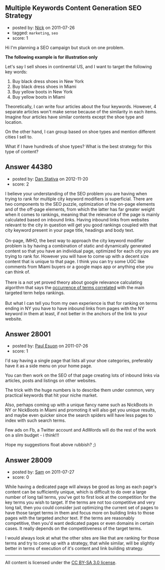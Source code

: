 ## Multiple Keywords Content Generation SEO Strategy

- posted by: [Nick](https://stackexchange.com/users/-1/11400-nick) on 2011-07-26
- tagged: `marketing`, `seo`
- score: 1

Hi I'm planning a SEO campaign but stuck on one problem.

**The following example is for illustration only**

Let's say I sell shoes in continental US, and I want to target the following key words:

1. Buy black dress shoes in New York
2. Buy black dress shoes in Miami
3. Buy yellow boots in New York
4. Buy yellow boots in Miami

Theoretically, I can write four articles about the four keywords. However, 4 separate articles won't make sense because of the similarity in each items. Imagine four articles have similar contents except the shoe type and location. 

On the other hand, I can group based on shoe types and mention different cities I sell to.

What if I have hundreds of shoe types?  What is the best strategy for this type of content? 


## Answer 44380

- posted by: [Dan Stativa](https://stackexchange.com/users/-1/21705-dan-stativa) on 2012-11-20
- score: 2

<p>I believe your understanding of the SEO problem you are having when trying to rank for multiple city keyword modifiers is superficial. There are two components to the SEO puzzle, optimization of the on-page elements and of the off-page elements, from which the latter has far greater weight when it comes to rankings, meaning that the relevance of the page is mainly calculated based on inbound links. Having inbound links from websites relevant to the city in question will get you good rankings coupled with that city keyword present in your page title, headings and body text.
<br><br>
On-page, IMHO, the best way to approach the city keyword modifier problem is by having a combination of static and dynamically generated content so that you have an individual page, optimized for each city you are trying to rank for. However you will have to come up with a decent size content that is unique to that page. I think you can try some UGC like comments from Miami buyers or a google maps app or anything else you can think of.
<br><br>
  There is a not yet proved theory about google relevance calculating algorithm that says the <a href="http://www.seomoz.org/blog/content-optimization-revisiting-topic-modeling-lda-our-labs-tool" rel="nofollow">occurrence of terms correlated</a> with the main targeted term helps rankings. 
<br><br>
  But what I can tell you from my own experience is that for ranking on terms ending in NY you have to have inbound links from pages with the NY keyword in them at least, if not better in the anchors of the link to your website.</p>



## Answer 28001

- posted by: [Paul Esuon](https://stackexchange.com/users/-1/12206-paul-esuon) on 2011-07-26
- score: 1

I'd say having a single page that lists all your shoe categories, preferably have it as a side menu on your home page. 

You can then work on the SEO of that page creating lots of inbound links via articles, posts and listings on other websites.

The trick with the huge numbers is to describe them under common, very practical keywords that hit your niche market. 

Also, perhaps coming up with a unique fancy name such as NickBoots in NY or NickBoots in Miami and promoting it will also get you unique results, and maybe even quicker since the search spiders will have less pages to index with such search terms. 

Few ads on Fb, a Twitter account and AdWords will do the rest of the work on a slim budget - i think!!! 

Hope my suggestions float above rubbish? ;)


## Answer 28009

- posted by: [Sam](https://stackexchange.com/users/-1/2067-sam) on 2011-07-27
- score: 0

While having a dedicated page will always be good as long as each page's content can be sufficiently unique, which is difficult to do over a large number of long tail terms, you've got to first look at the competition for the key terms you wish to target. If the terms are not too competitive and very long tail, then you could consider just optimizing the current set of pages to have those target terms in them and focus more on building links to those pages with the targeted anchor text. If the terms are reasonably competitive, then you'd want dedicated pages or even domains in certain cases. It really depends on the competitiveness of the target terms.

I would always look at what the other sites are like that are ranking for those terms and try to come up with a strategy, that while similar, will be slightly better in terms of execution of it's content and link building strategy.





---

All content is licensed under the [CC BY-SA 3.0 license](https://creativecommons.org/licenses/by-sa/3.0/).
